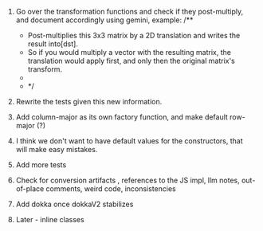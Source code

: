 1. Go over the transformation functions and check if they post-multiply, and document accordingly using gemini, example:
   /**
    * Post-multiplies this 3x3 matrix by a 2D translation and writes the result into[dst].
    * So if you would multiply a vector with the resulting matrix, the translation would apply first, and only then the original matrix's transform.
    *
    * */
2. Rewrite the tests given this new information.
5. Add column-major as its own factory function, and make default row-major (?)
5. I think we don't want to have default values for the constructors, that will make easy mistakes. 
5. Add more tests

6. Check for conversion artifacts , references to the JS impl, llm notes, out-of-place comments, weird code, inconsistencies
7. Add dokka once dokkaV2 stabilizes
8. Later - inline classes
